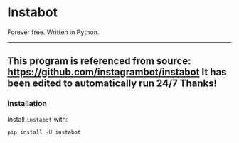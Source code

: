 # Instabot
Forever free. Written in Python.

---
This program is referenced from source: https://github.com/instagrambot/instabot
It has been edited to automatically run 24/7
Thanks!
---

### Installation
Install `instabot` with:
```
pip install -U instabot
```

